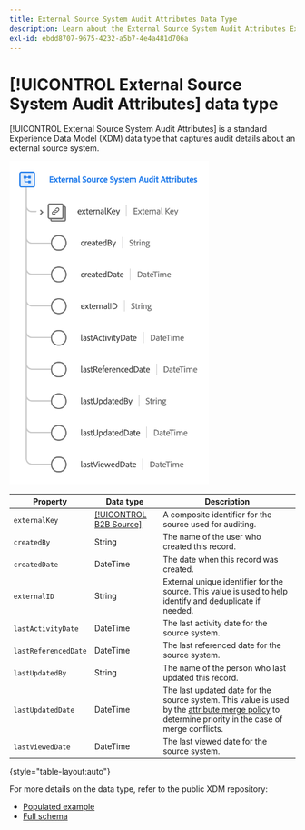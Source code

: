 ```yaml
---
title: External Source System Audit Attributes Data Type
description: Learn about the External Source System Audit Attributes Experience Data Model (XDM) data type.
exl-id: ebdd8707-9675-4232-a5b7-4e4a481d706a
---
```

# [!UICONTROL External Source System Audit Attributes] data type

[!UICONTROL External Source System Audit Attributes] is a standard Experience Data Model (XDM) data type that captures audit details about an external source system.

![](../images/data-types/external-source-system-audit-attributes.png)

| Property | Data type | Description |
| --- | --- | --- |
| `externalKey` | [[!UICONTROL B2B Source]](./b2b-source.md) | A composite identifier for the source used for auditing. |
| `createdBy` | String | The name of the user who created this record. |
| `createdDate` | DateTime | The date when this record was created. |
| `externalID` | String | External unique identifier for the source. This value is used to help identify and deduplicate if needed. |
| `lastActivityDate` | DateTime | The last activity date for the source system. |
| `lastReferencedDate` | DateTime | The last referenced date for the source system. |
| `lastUpdatedBy` | String | The name of the person who last updated this record. |
| `lastUpdatedDate` | DateTime | The last updated date for the source system. This value is used by the [attribute merge policy](../../profile/api/merge-policies.md#attribute-merge) to determine priority in the case of merge conflicts. |
| `lastViewedDate` | DateTime | The last viewed date for the source system. |

{style="table-layout:auto"}

For more details on the data type, refer to the public XDM repository:

* [Populated example](https://github.com/adobe/xdm/blob/master/components/datatypes/auditing/external-source-system-audit.example.1.json)
* [Full schema](https://github.com/adobe/xdm/blob/master/components/datatypes/auditing/external-source-system-audit.schema.json)
